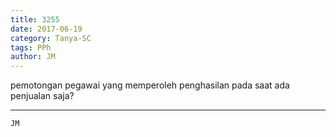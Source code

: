 ```yaml
---
title: 3255
date: 2017-06-19
category: Tanya-SC
tags: PPh
author: JM
---
```


pemotongan pegawai yang memperoleh penghasilan pada saat ada penjualan saja?

---



`JM`
